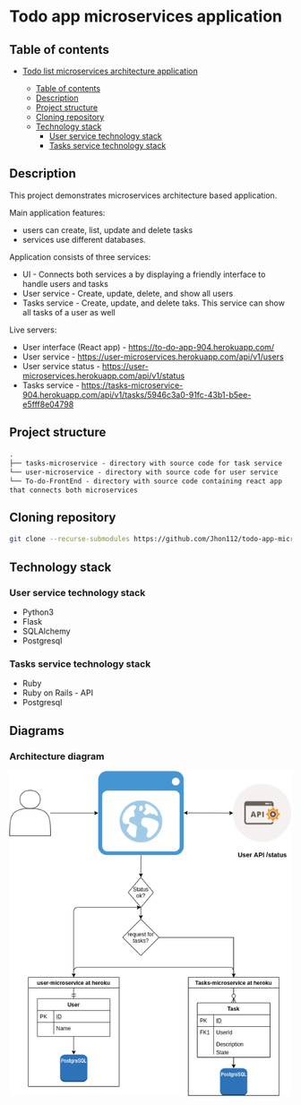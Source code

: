 # Todo app microservices application

## Table of contents

- [Todo list microservices architecture application](#Todo-app-microservices-architecture-application)
  - [Table of contents](#Table-of-contents)
  - [Description](#Description)
  - [Project structure](#Project-structure)
  - [Cloning repository](#Cloning-repository)
  - [Technology stack](#Technology-stack)
    - [User service technology stack](#User-service-technology-stack)
    - [Tasks service technology stack](#Tasks-service-technology-stack)

  <!-- - [Diagrams](#Diagrams)
    - [Deployment diagram](#Deployment-diagram) -->


## Description

This project demonstrates microservices architecture based application.

Main application features:

- users can create, list, update and delete tasks
- services use different databases.

Application consists of three services:

- UI - Connects both services a by displaying a friendly interface to handle users and tasks
- User service - Create, update, delete, and show all users
- Tasks service - Create, update, and delete taks. This service can show all tasks of a user as well

Live servers:

- User interface (React app) - <https://to-do-app-904.herokuapp.com/>
- User service - <https://user-microservices.herokuapp.com/api/v1/users>
- User service status - <https://user-microservices.herokuapp.com/api/v1/status>
- Tasks service - <https://tasks-microservice-904.herokuapp.com/api/v1/tasks/5946c3a0-91fc-43b1-b5ee-e5fff8e04798>

## Project structure

```
.
├── tasks-microservice - directory with source code for task service
└── user-microservice - directory with source code for user service
└── To-do-FrontEnd - directory with source code containing react app that connects both microservices
```

## Cloning repository

```bash
git clone --recurse-submodules https://github.com/Jhon112/todo-app-microservices
```

## Technology stack

### User service technology stack

- Python3
- Flask
- SQLAlchemy
- Postgresql

### Tasks service technology stack

- Ruby
- Ruby on Rails - API
- Postgresql

## Diagrams

### Architecture diagram

![App architecture diagram](https://github.com/Jhon112/todo-app-microservices/blob/master/todo-app.png?raw=true)

